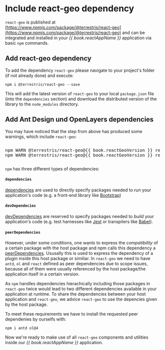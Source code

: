 # Include react-geo dependency

`react-geo` is published at [https://www.npmjs.com/package/@terrestris/react-geo](https://www.npmjs.com/package/@terrestris/react-geo) and
can be integrated and installed in your *{{ book.reactAppName }}* application via
basic `npm` commands.

## Add react-geo dependency

To add the dependency `react-geo` please navigate to your project's folder
(if not already done) and execute:

```
npm i @terrestris/react-geo --save
```

This will add the latest version of `react-geo` to your local `package.json` file
(into the `dependencies` section) and download the distributed version of the
library to the `node_modules` directory.

## Add Ant Design und OpenLayers dependencies

You may have noticed that the step from above has produced some warnings, which
include `react-geo`:

<pre><xmp>npm WARN @terrestris/react-geo@{{ book.reactGeoVersion }} requires a peer of antd@~3.0 but none is installed. You must install peer dependencies yourself.
npm WARN @terrestris/react-geo@{{ book.reactGeoVersion }} requires a peer of ol@~4.0 but none is installed. You must install peer dependencies yourself.
</xmp></pre>

`npm` has three different types of dependencies:

#### `dependencies`

[dependencies](https://docs.npmjs.com/files/package.json#dependencies) are
used to directly specify packages needed to *run* your application's code (e.g. a front-end
library like [Bootstrap](https://getbootstrap.com/))
#### `devDependecies`

[devDependencies](https://docs.npmjs.com/files/package.json#devdependencies)
are reserved to specify packages needed to *build* your application's code (e.g.
test harnesses like [Jest](https://facebook.github.io/jest/) or transpilers like
[Babel](https://babeljs.io/)).
#### `peerDependencies`

However, under some conditions, one wants to express
the *compatibility* of a certain package with the host package and npm calls this
dependency a [peerDependencies](https://docs.npmjs.com/files/package.json#peerdependencies).
Ususally this is used to express the dependency of a plugin inside this host package
or similiar. In `react-geo` we need to have `antd`, `ol` and `react` defined as peer
dependencies due to scope issues, because all of them were usually referenced by
the host package/the application itself in a certain version.

As `npm` handles dependencies hierachically including those packages in `react-geo` twice would
lead to two different dependencies available in your application at runtime. To
share the dependencies between your host application and `react-geo`, we advice
`react-geo` to use the depencies given by the host package.

To meet these requirements we have to install the requested peer dependenies by
ourselfs with:

```
npm i antd ol@4
```

Now we're ready to make use of all `react-geo` components and utilities inside
our *{{ book.reactAppName }}* application.